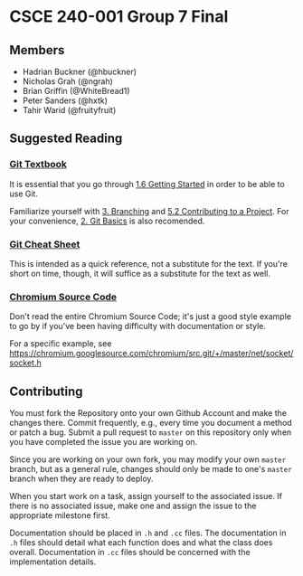 # CSCE 240-001 Group 7 Final

## Members

- Hadrian Buckner (@hbuckner)
- Nicholas Grah (@ngrah)
- Brian Griffin (@WhiteBread1)
- Peter Sanders (@hxtk)
- Tahir Warid (@fruityfruit)

## Suggested Reading

### [Git Textbook](https://git-scm.com/book/en/v2)

It is essential that  you go through [1.6 Getting Started](https://git-scm.com/book/en/v2/Getting-Started-First-Time-Git-Setup) in order to be able to use Git.

Familiarize yourself with [3. Branching](https://git-scm.com/book/en/v2/Git-Branching-Branches-in-a-Nutshell) and [5.2 Contributing to a Project](https://git-scm.com/book/en/v2/Distributed-Git-Contributing-to-a-Project). For your convenience, [2. Git Basics](https://git-scm.com/book/en/v2/Git-Basics-Getting-a-Git-Repository) is also recomended.

### [Git Cheat Sheet](https://www.linux.com/learn/your-real-world-git-cheat-sheet)

This is intended as a quick reference, not a substitute for the text. If you're short on time, though, it will suffice as a substitute for the text as well.

### [Chromium Source Code](https://chromium.googlesource.com/chromium/src.git/+/master)

Don't read the entire Chromium Source Code; it's just a good style example to go by if you've been having difficulty with documentation or style.

For a specific example, see https://chromium.googlesource.com/chromium/src.git/+/master/net/socket/socket.h

## Contributing 

You must fork the Repository onto your own Github Account and make the changes there. Commit frequently, e.g., every time you document a method or patch a bug. Submit a pull request to `master` on this repository only when you have completed the issue you are working on.

Since you are working on your own fork, you may modify your own `master` branch, but as a general rule, changes should only be made to one's `master` branch when they are ready to deploy.

When you start work on a task, assign yourself to the associated issue. If there is no associated issue, make one and assign the issue to the appropriate milestone first.

Documentation should be placed in `.h` and `.cc` files. The documentation in `.h` files should detail what each function does and what the class does overall. Documentation in `.cc` files should be concerned with the implementation details.
